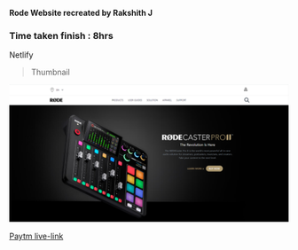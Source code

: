 **Rode Website recreated by Rakshith J**

### Time taken finish : 8hrs

Netlify

> Thumbnail

![plot](./images/thumbnail.png)

[Paytm live-link](https://live-class-project-15-rj.netlify.app/)
